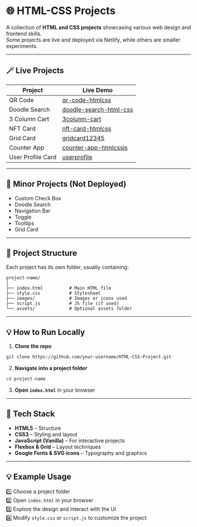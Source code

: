 # 🌐 HTML-CSS Projects

A collection of **HTML and CSS projects** showcasing various web design and frontend skills.  
Some projects are live and deployed via Netlify, while others are smaller experiments.

---

## 🪄 Live Projects

| Project | Live Demo |
|---------|-----------|
| QR Code | [qr-code-htmlcss](https://qr-code-htmlcss.netlify.app/) |
| Doodle Search | [doodle-search-html-css](https://doodle-search-html-css.netlify.app/) |
| 3 Column Cart | [3column-cart](https://3column-cart.netlify.app/) |
| NFT Card | [nft-card-htmlcss](https://nft-card-htmlcss.netlify.app/) |
| Grid Card | [gridcard12345](https://gridcard12345.netlify.app/) |
| Counter App | [counter-app-htmlcssjs](https://counter-app-htmlcssjs.netlify.app/) |
| User Profile Card | [userprofile](https://userprofile-card-htmlcss.netlify.app/) |

---

## 🚀 Minor Projects (Not Deployed)

- Custom Check Box  
- Doodle Search  
- Navigation Bar  
- Toggle  
- Tooltips  
- Grid Card  

---

## 📁 Project Structure

Each project has its own folder, usually containing:

```
project-name/
│
├── index.html          # Main HTML file
├── style.css           # Stylesheet
├── images/             # Images or icons used
├── script.js           # JS file (if used)
└── assets/             # Optional assets folder
```

---

## 💡 How to Run Locally

1. **Clone the repo**
```bash
git clone https://github.com/your-username/HTML-CSS-Project.git
```

2. **Navigate into a project folder**
```bash
cd project-name
```

3. **Open `index.html`** in your browser

---

## 🧩 Tech Stack

- **HTML5** – Structure  
- **CSS3** – Styling and layout  
- **JavaScript (Vanilla)** – For interactive projects  
- **Flexbox & Grid** – Layout techniques  
- **Google Fonts & SVG icons** – Typography and graphics  

---

## 💡 Example Usage

1️⃣ Choose a project folder  
2️⃣ Open `index.html` in your browser  
3️⃣ Explore the design and interact with the UI  
4️⃣ Modify `style.css` or `script.js` to customize the project  

